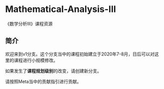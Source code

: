 # Mathematical-Analysis-III
《数学分析III》课程资源

## 简介

欢迎来到v1分支。这个分支当中的课程初始建立于2020年7-8月，日后可以对这里的课程进行小规模修改。

如果发生了**课程规划级别**的改变，请创建新分支。

请按照Meta当中的贡献指引进行贡献。
